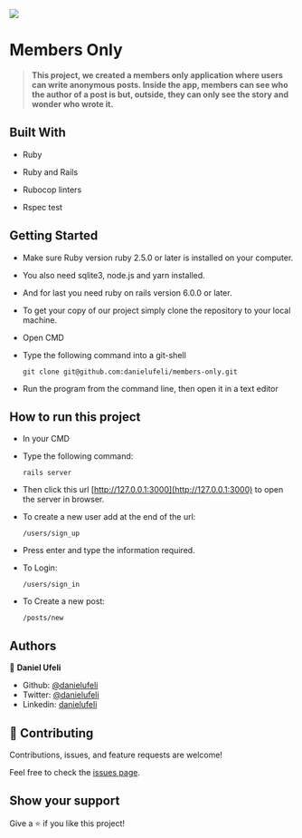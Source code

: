 ![](https://img.shields.io/badge/Microverse-blueviolet)

# Members Only

>**This project, we created a members only application where users can write anonymous posts. Inside the app, members can see who the author of a post is but, outside, they can only see the story and wonder who wrote it.**

## Built With

- Ruby

- Ruby and Rails
 
- Rubocop linters

- Rspec test

## Getting Started

- Make sure Ruby version ruby 2.5.0 or later is installed on your computer.

- You also need sqlite3, node.js and yarn installed.

- And for last you need ruby on rails version 6.0.0 or later.

- To get your copy of our project simply clone the repository to your local machine.

- Open CMD

- Type the following command into a git-shell
  ```
  git clone git@github.com:danielufeli/members-only.git
  ```
- Run the program from the command line, then open it in a text editor

## How to run this project

- In your CMD

- Type the following command:
  ```
  rails server
  ```
- Then click this url [http://127.0.0.1:3000](http://127.0.0.1:3000) to open the server in browser.

- To create a new user add at the end of the url:
  ```
  /users/sign_up
  ```
- Press enter and type the information required.

- To Login:
  ```
  /users/sign_in
  ```
- To Create a new post:
  ```
  /posts/new
  ```

## Authors

👤 **Daniel Ufeli**

- Github: [@danielufeli](https://github.com/danielufeli)
- Twitter: [@danielufeli](https://twitter.com/danielufeli)
- Linkedin: [danielufeli](https://www.linkedin.com/in/danielufeli/)

## 🤝 Contributing

Contributions, issues, and feature requests are welcome!

Feel free to check the [issues page](https://github.com/danielufeli/members-only/issues).

## Show your support

Give a ⭐️ if you like this project!